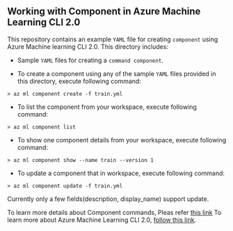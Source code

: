 ## Working with Component in Azure Machine Learning CLI 2.0
This repository contains an example `YAML` file for creating `component` using Azure Machine learning CLI 2.0. This directory includes:

- Sample `YAML` files for creating a `command component`. 


- To create a component using any of the sample `YAML` files provided in this directory, execute following command:
```cli
> az ml component create -f train.yml
```

- To list the component from your workspace, execute following command:
```cli
> az ml component list
```

- To show one component details from your workspace, execute following command:
```cli
> az ml component show --name train --version 1
```

- To update a component that in workspace, execute following command:
```cli
> az ml component update -f train.yml
```
Currently only a few fields(description, display_name) support update.

To learn more details about Component commands, Pleas refer [this link](https://docs.microsoft.com/en-us/cli/azure/ml/component?view=azure-cli-latest)
To learn more about Azure Machine Learning CLI 2.0, [follow this link](https://docs.microsoft.com/en-us/azure/machine-learning/how-to-configure-cli).